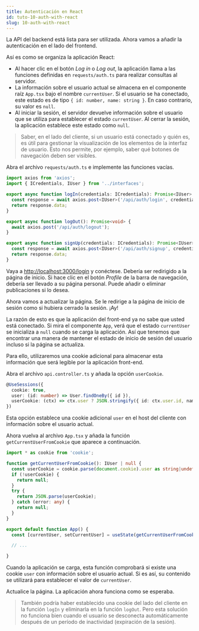 ```yaml
---
title: Autenticación en React
id: tuto-10-auth-with-react
slug: 10-auth-with-react
---
```


La API del backend está lista para ser utilizada. Ahora vamos a añadir la autenticación en el lado del frontend.

Así es como se organiza la aplicación React:
- Al hacer clic en el botón *Log in* o *Log out*, la aplicación llama a las funciones definidas en `requests/auth.ts` para realizar consultas al servidor.
- La información sobre el usuario actual se almacena en el componente raíz `App.tsx` bajo el nombre `currentUser`. Si el usuario se ha conectado, este estado es de tipo `{ id: number, name: string }`. En caso contrario, su valor es `null`.
- Al iniciar la sesión, el servidor devuelve información sobre el usuario que se utiliza para establecer el estado `currentUser`. Al cerrar la sesión, la aplicación establece este estado como `null`.

> Saber, en el lado del cliente, si un usuario está conectado y quién es, es útil para gestionar la visualización de los elementos de la interfaz de usuario. Esto nos permite, por ejemplo, saber qué botones de navegación deben ser visibles.

Abra el archivo `requests/auth.ts` e implemente las funciones vacías.

```typescript
import axios from 'axios';
import { ICredentials, IUser } from '../interfaces';

export async function logIn(credentials: ICredentials): Promise<IUser> {
  const response = await axios.post<IUser>('/api/auth/login', credentials);
  return response.data;
}

export async function logOut(): Promise<void> {
  await axios.post('/api/auth/logout');
}

export async function signUp(credentials: ICredentials): Promise<IUser> {
  const response = await axios.post<IUser>('/api/auth/signup', credentials);
  return response.data;
}

```

Vaya a [http://localhost:3000/login](http://localhost:3000/login) y conéctese. Debería ser redirigido a la página de inicio. Si hace clic en el botón *Profile* de la barra de navegación, debería ser llevado a su página personal. Puede añadir o eliminar publicaciones si lo desea.

Ahora vamos a actualizar la página. Se le redirige a la página de inicio de sesión como si hubiera cerrado la sesión. ¡Ay!

La razón de esto es que la aplicación del front-end ya no sabe que usted está conectado. Si mira el componente `App`, verá que el estado `currentUser` se inicializa a `null` cuando se carga la aplicación. Así que tenemos que encontrar una manera de mantener el estado de inicio de sesión del usuario incluso si la página se actualiza.

Para ello, utilizaremos una cookie adicional para almacenar esta información que será legible por la aplicación front-end.

Abra el archivo `api.controller.ts` y añada la opción `userCookie`.

```typescript
@UseSessions({
  cookie: true,
  user: (id: number) => User.findOneBy({ id }),
  userCookie: (ctx) => ctx.user ? JSON.stringify({ id: ctx.user.id, name: ctx.user.name }) : '',
})
```

Esta opción establece una cookie adicional `user` en el host del cliente con información sobre el usuario actual.

Ahora vuelva al archivo `App.tsx` y añada la función `getCurrentUserFromCookie` que aparece a continuación.

```typescript
import * as cookie from 'cookie';

function getCurrentUserFromCookie(): IUser | null {
  const userCookie = cookie.parse(document.cookie).user as string|undefined;
  if (!userCookie) {
    return null;
  }
  try {
    return JSON.parse(userCookie);
  } catch (error: any) {
    return null;
  }
}

export default function App() {
  const [currentUser, setCurrentUser] = useState(getCurrentUserFromCookie());

  // ...

}
```

Cuando la aplicación se carga, esta función comprobará si existe una cookie `user` con información sobre el usuario actual. Si es así, su contenido se utilizará para establecer el valor de `currentUser`.

Actualice la página. La aplicación ahora funciona como se esperaba.

> También podría haber establecido una cookie del lado del cliente en la función `logIn` y eliminarla en la función `logOut`. Pero esta solución no funciona bien cuando el usuario se desconecta automáticamente después de un período de inactividad (expiración de la sesión).